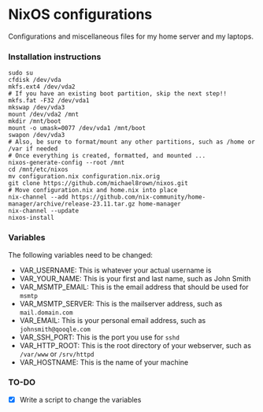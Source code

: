 # NixOS configurations

Configurations and miscellaneous files for my home server and my laptops.

### Installation instructions

```
sudo su
cfdisk /dev/vda
mkfs.ext4 /dev/vda2
# If you have an existing boot partition, skip the next step!!
mkfs.fat -F32 /dev/vda1
mkswap /dev/vda3
mount /dev/vda2 /mnt
mkdir /mnt/boot
mount -o umask=0077 /dev/vda1 /mnt/boot
swapon /dev/vda3
# Also, be sure to format/mount any other partitions, such as /home or /var if needed
# Once everything is created, formatted, and mounted ...
nixos-generate-config --root /mnt
cd /mnt/etc/nixos
mv configuration.nix configuration.nix.orig
git clone https://github.com/michael8rown/nixos.git
# Move configuration.nix and home.nix into place
nix-channel --add https://github.com/nix-community/home-manager/archive/release-23.11.tar.gz home-manager
nix-channel --update
nixos-install
```

### Variables

The following variables need to be changed:

- VAR_USERNAME: This is whatever your actual username is
- VAR_YOUR_NAME: This is your first and last name, such as John Smith
- VAR_MSMTP_EMAIL: This is the email address that should be used for `msmtp`
- VAR_MSMTP_SERVER: This is the mailserver address, such as `mail.domain.com`
- VAR_EMAIL: This is your personal email address, such as `johnsmith@qooqle.com`
- VAR_SSH_PORT: This is the port you use for `sshd`
- VAR_HTTP_ROOT: This is the root directory of your webserver, such as `/var/www` or `/srv/httpd`
- VAR_HOSTNAME: This is the name of your machine

### TO-DO

- [x] Write a script to change the variables
